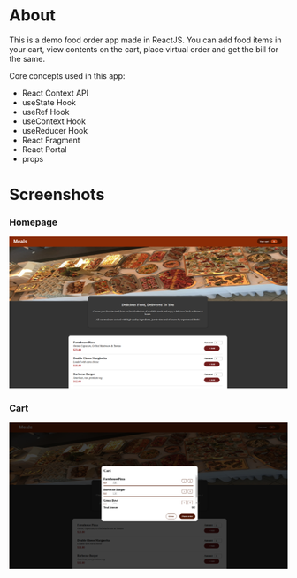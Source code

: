 # About
This is a demo food order app made in ReactJS. You can add food items in your cart, view contents on the cart, place virtual order and get the bill for the same.

Core concepts used in this app:

- React Context API
- useState Hook
- useRef Hook
- useContext Hook
- useReducer Hook
- React Fragment
- React Portal
- props

# Screenshots

### Homepage

<img src="./public/homepage.png">

### Cart

<img src="./public/cart.png">
